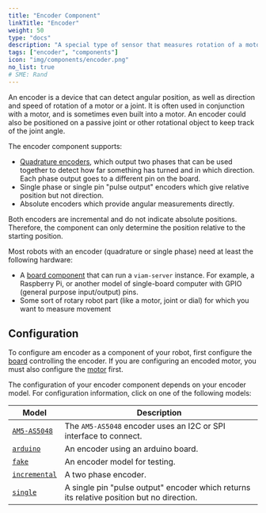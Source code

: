 ```yaml
---
title: "Encoder Component"
linkTitle: "Encoder"
weight: 50
type: "docs"
description: "A special type of sensor that measures rotation of a motor or joint."
tags: ["encoder", "components"]
icon: "img/components/encoder.png"
no_list: true
# SME: Rand
---
```


An encoder is a device that can detect angular position, as well as direction and speed of rotation of a motor or a joint.
It is often used in conjunction with a motor, and is sometimes even built into a motor.
An encoder could also be positioned on a passive joint or other rotational object to keep track of the joint angle.

The encoder component supports:

- [Quadrature encoders](https://en.wikipedia.org/wiki/Incremental_encoder#Quadrature_outputs), which output two phases that can be used together to detect how far something has turned and in which direction.
  Each phase output goes to a different pin on the board.
- Single phase or single pin "pulse output" encoders which give relative position but not direction.
- Absolute encoders which provide angular measurements directly.

Both encoders are incremental and do not indicate absolute positions.
Therefore, the component can only determine the position relative to the starting position.

Most robots with an encoder (quadrature or single phase) need at least the following hardware:

- A [board component](/components/board/) that can run a `viam-server` instance.
  For example, a Raspberry Pi, or another model of single-board computer with GPIO (general purpose input/output) pins.
- Some sort of rotary robot part (like a motor, joint or dial) for which you want to measure movement

## Configuration

To configure am encoder as a component of your robot, first configure the [board](/components/board/) controlling the encoder.
If you are configuring an encoded motor, you must also configure the [motor](/components/motor/) first.

The configuration of your encoder component depends on your encoder model.
For configuration information, click on one of the following models:

| Model | Description |
| ----- | ----------- |
| [`AM5-AS5048`](am5) | The `AM5-AS5048` encoder uses an I2C or SPI interface to connect. |
| [`arduino`](arduino) | An encoder using an arduino board. |
| [`fake`](fake) | An encoder model for testing. |
| [`incremental`](incremental) | A two phase encoder. |
| [`single`](single) | A single pin "pulse output" encoder which returns its relative position but no direction. |
